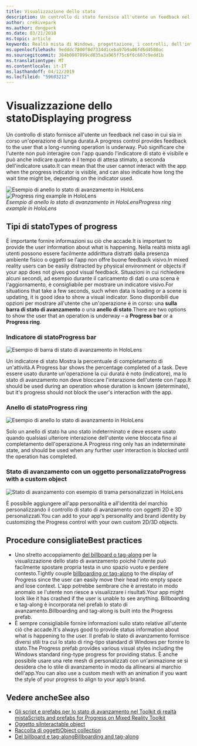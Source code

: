 ```yaml
---
title: Visualizzazione dello stato
description: Un controllo di stato fornisce all'utente un feedback nel caso in cui sia in corso un'operazione di lunga durata.
author: cre8ivepark
ms.author: dongpark
ms.date: 03/21/2018
ms.topic: article
keywords: Realtà mista di Windows, progettazione, i controlli, dell'interfaccia utente, esperienza utente
ms.openlocfilehash: 9edddc7800f0d7334d1ceba97b9a06fd6d4580ac
ms.sourcegitcommit: 384b0087899cd835a3a965f75c6f6c607c9edd1b
ms.translationtype: MT
ms.contentlocale: it-IT
ms.lasthandoff: 04/12/2019
ms.locfileid: "59603212"
---
```

# <a name="displaying-progress"></a><span data-ttu-id="1cad9-104">Visualizzazione dello stato</span><span class="sxs-lookup"><span data-stu-id="1cad9-104">Displaying progress</span></span>

<span data-ttu-id="1cad9-105">Un controllo di stato fornisce all'utente un feedback nel caso in cui sia in corso un'operazione di lunga durata.</span><span class="sxs-lookup"><span data-stu-id="1cad9-105">A progress control provides feedback to the user that a long-running operation is underway.</span></span> <span data-ttu-id="1cad9-106">Può significare che l'utente non può interagire con l'app quando l'indicatore di stato è visibile e può anche indicare quanto è il tempo di attesa stimato, a seconda dell'indicatore usato.</span><span class="sxs-lookup"><span data-stu-id="1cad9-106">It can mean that the user cannot interact with the app when the progress indicator is visible, and can also indicate how long the wait time might be, depending on the indicator used.</span></span>

<span data-ttu-id="1cad9-107">![Esempio di anello lo stato di avanzamento in HoloLens](images/640px-progress-hero.jpg)</span><span class="sxs-lookup"><span data-stu-id="1cad9-107">![Progress ring example in HoloLens](images/640px-progress-hero.jpg)</span></span><br>
<span data-ttu-id="1cad9-108">*Esempio di anello lo stato di avanzamento in HoloLens*</span><span class="sxs-lookup"><span data-stu-id="1cad9-108">*Progress ring example in HoloLens*</span></span>

## <a name="types-of-progress"></a><span data-ttu-id="1cad9-109">Tipi di stato</span><span class="sxs-lookup"><span data-stu-id="1cad9-109">Types of progress</span></span>

<span data-ttu-id="1cad9-110">È importante fornire informazioni su ciò che accade.</span><span class="sxs-lookup"><span data-stu-id="1cad9-110">It is important to provide the user information about what is happening.</span></span> <span data-ttu-id="1cad9-111">Nella realtà mista agli utenti possono essere facilmente addirittura distratti dalla presenza ambiente fisico o oggetti se l'app non offre buone feedback visivo.</span><span class="sxs-lookup"><span data-stu-id="1cad9-111">In mixed reality users can be easily distracted by physical environment or objects if your app does not gives good visual feedback.</span></span> <span data-ttu-id="1cad9-112">Situazioni in cui richiedere alcuni secondi, ad esempio durante il caricamento di dati o una scena è l'aggiornamento, è consigliabile per mostrare un indicatore visivo.</span><span class="sxs-lookup"><span data-stu-id="1cad9-112">For situations that take a few seconds, such when data is loading or a scene is updating, it is good idea to show a visual indicator.</span></span> <span data-ttu-id="1cad9-113">Sono disponibili due opzioni per mostrare all'utente che un'operazione è in corso: una **sulla barra di stato di avanzamento** o una **anello di stato**.</span><span class="sxs-lookup"><span data-stu-id="1cad9-113">There are two options to show the user that an operation is underway – a **Progress bar** or a **Progress ring**.</span></span>

### <a name="progress-bar"></a><span data-ttu-id="1cad9-114">Indicatore di stato</span><span class="sxs-lookup"><span data-stu-id="1cad9-114">Progress bar</span></span>

![Esempio di barra di stato di avanzamento in HoloLens](images/640px-progressbar.jpg)

<span data-ttu-id="1cad9-116">Un indicatore di stato Mostra la percentuale di completamento di un'attività.</span><span class="sxs-lookup"><span data-stu-id="1cad9-116">A Progress bar shows the percentage completed of a task.</span></span> <span data-ttu-id="1cad9-117">Deve essere usato durante un'operazione la cui durata è noto (indicatore), ma lo stato di avanzamento non deve bloccare l'interazione dell'utente con l'app.</span><span class="sxs-lookup"><span data-stu-id="1cad9-117">It should be used during an operation whose duration is known (determinate), but it's progress should not block the user's interaction with the app.</span></span>

### <a name="progress-ring"></a><span data-ttu-id="1cad9-118">Anello di stato</span><span class="sxs-lookup"><span data-stu-id="1cad9-118">Progress ring</span></span>

![Esempio di anello lo stato di avanzamento in HoloLens](images/640px-progressring.jpg)

<span data-ttu-id="1cad9-120">Solo un anello di stato ha uno stato indeterminato e deve essere usato quando qualsiasi ulteriore interazione dell'utente viene bloccata fino al completamento dell'operazione.</span><span class="sxs-lookup"><span data-stu-id="1cad9-120">A Progress ring only has an indeterminate state, and should be used when any further user interaction is blocked until the operation has completed.</span></span>

### <a name="progress-with-a-custom-object"></a><span data-ttu-id="1cad9-121">Stato di avanzamento con un oggetto personalizzato</span><span class="sxs-lookup"><span data-stu-id="1cad9-121">Progress with a custom object</span></span>

![Stato di avanzamento con esempio di trama personalizzati in HoloLens](images/640px-progresscustom.jpg)

<span data-ttu-id="1cad9-123">È possibile aggiungere all'app personalità e all'identità del marchio personalizzando il controllo di stato di avanzamento con oggetti 2D e 3D personalizzati.</span><span class="sxs-lookup"><span data-stu-id="1cad9-123">You can add to your app's personality and brand identity by customizing the Progress control with your own custom 2D/3D objects.</span></span>

## <a name="best-practices"></a><span data-ttu-id="1cad9-124">Procedure consigliate</span><span class="sxs-lookup"><span data-stu-id="1cad9-124">Best practices</span></span>
* <span data-ttu-id="1cad9-125">Uno stretto accoppiamento [del billboard o tag-along](billboarding-and-tag-along.md) per la visualizzazione dello stato di avanzamento poiché l'utente può facilmente spostare propria testa in uno spazio vuoto e perdere contesto.</span><span class="sxs-lookup"><span data-stu-id="1cad9-125">Tightly couple [billboarding or tag-along](billboarding-and-tag-along.md) to the display of Progress since the user can easily move their head into empty space and lose context.</span></span> <span data-ttu-id="1cad9-126">L'app potrebbe sembrare che è arrestato in modo anomalo se l'utente non riesce a visualizzare i risultati.</span><span class="sxs-lookup"><span data-stu-id="1cad9-126">Your app might look like it has crashed if the user is unable to see anything.</span></span> <span data-ttu-id="1cad9-127">Billboarding e tag-along è incorporata nel prefab lo stato di avanzamento.</span><span class="sxs-lookup"><span data-stu-id="1cad9-127">Billboarding and tag-along is built into the Progress prefab.</span></span>
* <span data-ttu-id="1cad9-128">È sempre consigliabile fornire informazioni sullo stato relative all'utente ciò che accade.</span><span class="sxs-lookup"><span data-stu-id="1cad9-128">It's always good to provide status information about what is happening to the user.</span></span> <span data-ttu-id="1cad9-129">Il prefab lo stato di avanzamento fornisce diversi stili tra cui lo stato di ring-tipo standard di Windows per fornire lo stato.</span><span class="sxs-lookup"><span data-stu-id="1cad9-129">The Progress prefab provides various visual styles including the Windows standard ring-type progress for providing status.</span></span> <span data-ttu-id="1cad9-130">È anche possibile usare una rete mesh di personalizzati con un'animazione se si desidera che lo stile di avanzamento in modo da allinearsi al marchio dell'app.</span><span class="sxs-lookup"><span data-stu-id="1cad9-130">You can also use a custom mesh with an animation if you want the style of your progress to align to your app’s brand.</span></span>

## <a name="see-also"></a><span data-ttu-id="1cad9-131">Vedere anche</span><span class="sxs-lookup"><span data-stu-id="1cad9-131">See also</span></span>
* [<span data-ttu-id="1cad9-132">Gli script e prefabs per lo stato di avanzamento nel Toolkit di realtà mista</span><span class="sxs-lookup"><span data-stu-id="1cad9-132">Scripts and prefabs for Progress on Mixed Reality Toolkit</span></span>](https://github.com/Microsoft/MixedRealityToolkit-Unity/blob/htk_release/Assets/HoloToolkit-Examples/UX/Readme/README_ProgressExample.md)
* [<span data-ttu-id="1cad9-133">Oggetto si</span><span class="sxs-lookup"><span data-stu-id="1cad9-133">Interactable object</span></span>](interactable-object.md)
* [<span data-ttu-id="1cad9-134">Raccolta di oggetti</span><span class="sxs-lookup"><span data-stu-id="1cad9-134">Object collection</span></span>](object-collection.md)
* [<span data-ttu-id="1cad9-135">Del billboard e tag-along</span><span class="sxs-lookup"><span data-stu-id="1cad9-135">Billboarding and tag-along</span></span>](billboarding-and-tag-along.md)
